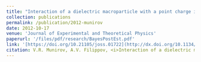 ```yaml
---
title: "Interaction of a dielectric macroparticle with a point charge in plasma"
collection: publications
permalink: /publication/2012-munirov
date: 2012-10-17
venue: 'Journal of Experimental and Theoretical Physics'
paperurl: '/files/pdf/research/BayesPostEst.pdf'
link: '[https://doi.org/10.21105/joss.01722](http://dx.doi.org/10.1134/S1063776112080146})'
citation: V.R. Munirov, A.V. Filippov, <i>Interaction of a dielectric macroparticle with a point charge in plasma</i>, J. Exp. Theor. Phys., 115 (3), 527-534 (2012)
---
```

